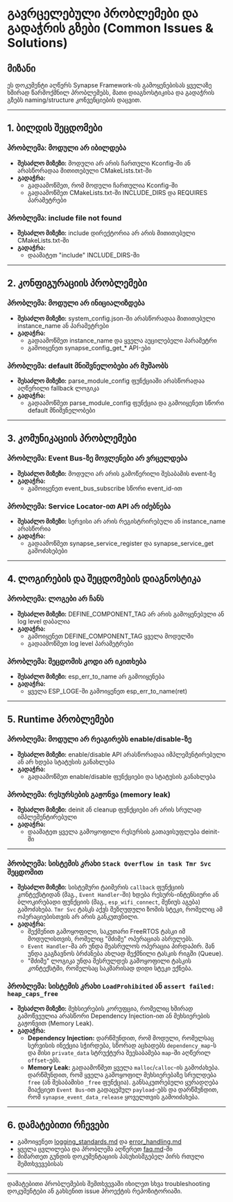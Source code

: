 # გავრცელებული პრობლემები და გადაჭრის გზები (Common Issues & Solutions)

## მიზანი

ეს დოკუმენტი აღწერს Synapse Framework-ის გამოყენებისას ყველაზე ხშირად წარმოქმნილ პრობლემებს, მათი დიაგნოსტიკისა და გადაჭრის გზებს naming/structure კონვენციების დაცვით.

---

## 1. ბილდის შეცდომები

### პრობლემა: მოდული არ იბილდება
- **შესაძლო მიზეზი:** მოდული არ არის ჩართული Kconfig-ში ან არასწორადაა მითითებული CMakeLists.txt-ში
- **გადაჭრა:**
  - გადაამოწმეთ, რომ მოდული ჩართულია Kconfig-ში
  - გადაამოწმეთ CMakeLists.txt-ში INCLUDE_DIRS და REQUIRES პარამეტრები

### პრობლემა: include file not found
- **შესაძლო მიზეზი:** include დირექტორია არ არის მითითებული CMakeLists.txt-ში
- **გადაჭრა:**
  - დაამატეთ "include" INCLUDE_DIRS-ში

---

## 2. კონფიგურაციის პრობლემები

### პრობლემა: მოდული არ ინიციალიზდება
- **შესაძლო მიზეზი:** system_config.json-ში არასწორადაა მითითებული instance_name ან პარამეტრები
- **გადაჭრა:**
  - გადაამოწმეთ instance_name და ყველა აუცილებელი პარამეტრი
  - გამოიყენეთ synapse_config_get_* API-ები

### პრობლემა: default მნიშვნელობები არ მუშაობს
- **შესაძლო მიზეზი:** parse_module_config ფუნქციაში არასწორადაა აღწერილი fallback ლოგიკა
- **გადაჭრა:**
  - გადაამოწმეთ parse_module_config ფუნქცია და გამოიყენეთ სწორი default მნიშვნელობები

---

## 3. კომუნიკაციის პრობლემები

### პრობლემა: Event Bus-ზე მოვლენები არ ვრცელდება
- **შესაძლო მიზეზი:** მოდული არ არის გამოწერილი შესაბამის event-ზე
- **გადაჭრა:**
  - გამოიყენეთ event_bus_subscribe სწორი event_id-ით

### პრობლემა: Service Locator-ით API არ იძებნება
- **შესაძლო მიზეზი:** სერვისი არ არის რეგისტრირებული ან instance_name არასწორია
- **გადაჭრა:**
  - გადაამოწმეთ synapse_service_register და synapse_service_get გამოძახებები

---

## 4. ლოგირების და შეცდომების დიაგნოსტიკა

### პრობლემა: ლოგები არ ჩანს
- **შესაძლო მიზეზი:** DEFINE_COMPONENT_TAG არ არის გამოყენებული ან log level დაბალია
- **გადაჭრა:**
  - გამოიყენეთ DEFINE_COMPONENT_TAG ყველა მოდულში
  - გადაამოწმეთ log level პარამეტრები

### პრობლემა: შეცდომის კოდი არ იკითხება
- **შესაძლო მიზეზი:** esp_err_to_name არ გამოიყენება
- **გადაჭრა:**
  - ყველა ESP_LOGE-ში გამოიყენეთ esp_err_to_name(ret)

---

## 5. Runtime პრობლემები

### პრობლემა: მოდული არ რეაგირებს enable/disable-ზე
- **შესაძლო მიზეზი:** enable/disable API არასწორადაა იმპლემენტირებული ან არ ხდება სტატუსის განახლება
- **გადაჭრა:**
  - გადაამოწმეთ enable/disable ფუნქციები და სტატუსის განახლება

### პრობლემა: რესურსების გაჟონვა (memory leak)
- **შესაძლო მიზეზი:** deinit ან cleanup ფუნქციები არ არის სრულად იმპლემენტირებული
- **გადაჭრა:**
  - დაამატეთ ყველა გამოყოფილი რესურსის გათავისუფლება deinit-ში

---

### პრობლემა: სისტემის კრახი `Stack Overflow in task Tmr Svc` შეცდომით

- **შესაძლო მიზეზი:** სისტემური ტაიმერის `callback` ფუნქციის კონტექსტიდან (მაგ., `Event Handler`-ში) ხდება რესურს-ინტენსიური ან ბლოკირებადი ფუნქციის (მაგ., `esp_wifi_connect`, მენიუს აგება) გამოძახება. `Tmr Svc` ტასკს აქვს შეზღუდული ზომის სტეკი, რომელიც ამ ოპერაციებისთვის არ არის განკუთვნილი.
- **გადაჭრა:**
  - შექმენით გამოყოფილი, საკუთარი FreeRTOS ტასკი იმ მოდულისთვის, რომელიც "მძიმე" ოპერაციას ასრულებს.
  - `Event Handler`-მა არ უნდა შეასრულოს ოპერაცია პირდაპირ. მან უნდა გაგზავნოს ბრძანება ახლად შექმნილი ტასკის რიგში (Queue).
  - "მძიმე" ლოგიკა უნდა შესრულდეს გამოყოფილი ტასკის კონტექსტში, რომელსაც საკმარისად დიდი სტეკი ექნება.

### პრობლემა: სისტემის კრახი `LoadProhibited` ან `assert failed: heap_caps_free`

- **შესაძლო მიზეზი:** მეხსიერების კორუფცია, რომელიც ხშირად გამოწვეულია არასწორი Dependency Injection-ით ან მეხსიერების გაჟონვით (Memory Leak).
- **გადაჭრა:**
  - **Dependency Injection:** დარწმუნდით, რომ მოდული, რომელსაც სერვისის ინექცია სჭირდება, სწორად აცხადებს `dependency_map`-ს და მისი `private_data` სტრუქტურა შეესაბამება `map`-ში აღწერილ `offset`-ებს.
  - **Memory Leak:** გადაამოწმეთ ყველა `malloc`/`calloc`-ის გამოძახება. დარწმუნდით, რომ ყველა გამოყოფილ მეხსიერებაზე სრულდება `free` (ან შესაბამისი `_free` ფუნქცია). განსაკუთრებული ყურადღება მიაქციეთ `Event Bus`-ით გადაცემულ `payload`-ებს და დარწმუნდით, რომ `synapse_event_data_release` ყოველთვის გამოიძახება.

---

## 6. დამატებითი რჩევები
- გამოიყენეთ [logging_standards.md](../convention/logging_standards.md) და [error_handling.md](../convention/error_handling.md)
- ყველა ცვლილება და პრობლემა აღწერეთ [faq.md](../structure/faq.md)-ში
- მიმართეთ გუნდის დოკუმენტაციის პასუხისმგებელ პირს რთული შემთხვევებისას

---

დამატებითი პრობლემების შემთხვევაში იხილეთ სხვა troubleshooting დოკუმენტები ან გახსენით issue პროექტის რეპოზიტორიაში.

